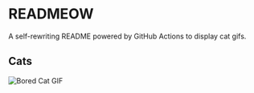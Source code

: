 # READMEOW

A self-rewriting README powered by GitHub Actions to display cat gifs.

## Cats

![Bored Cat GIF](https://media0.giphy.com/media/v1.Y2lkPTlhY2QwMmRhYzBmeGR5NTF4cWdya3IzNmJsYW4yaGVnZXpvcmNnOXM1Y3FtcGhmNSZlcD12MV9naWZzX3NlYXJjaCZjdD1n/mlvseq9yvZhba/200.gif)
